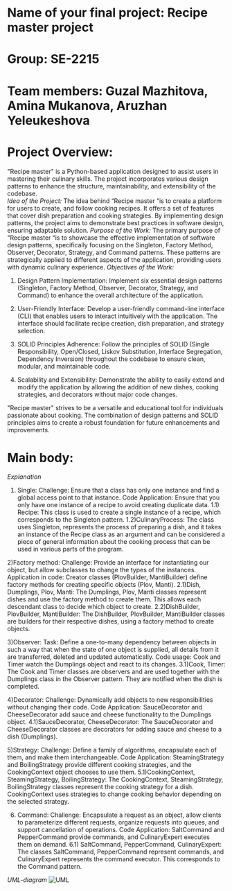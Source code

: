 # Name of your final project: Recipe master project 
# Group: SE-2215
# Team members: Guzal Mazhitova, Amina Mukanova, Aruzhan Yeleukeshova

# Project Overview: 
"Recipe master" is a Python-based application designed to assist users in mastering their culinary skills. The project incorporates various design patterns to enhance the structure, maintainability, and extensibility of the codebase.  
*Idea of the Project:*
The idea behind “Recipe master “is to create a platform for users to create, and follow cooking recipes. It offers a set of features that cover dish preparation and cooking strategies. By implementing design patterns, the project aims to demonstrate best practices in software design, ensuring adaptable solution. 
*Purpose of the Work:* 
The primary purpose of “Recipe master “is to showcase the effective implementation of software design patterns, specifically focusing on the Singleton, Factory Method, Observer, Decorator, Strategy, and Command patterns. These patterns are strategically applied to different aspects of the application, providing users with dynamic culinary experience. 
*Objectives of the Work:* 
1. Design Pattern Implementation: Implement six essential design patterns (Singleton, Factory Method, Observer, Decorator, Strategy, and Command) to enhance the overall architecture of the application.

2. User-Friendly Interface: Develop a user-friendly command-line interface (CLI) that enables users to interact intuitively with the application. The interface should facilitate recipe creation, dish preparation, and strategy selection.
   
3. SOLID Principles Adherence: Follow the principles of SOLID (Single Responsibility, Open/Closed, Liskov Substitution, Interface Segregation, Dependency Inversion) throughout the codebase to ensure clean, modular, and maintainable code.

4. Scalability and Extensibility: Demonstrate the ability to easily extend and modify the application by allowing the addition of new dishes, cooking strategies, and decorators without major code changes.
   
"Recipe master" strives to be a versatile and educational tool for individuals passionate about cooking. The combination of design patterns and SOLID principles aims to create a robust foundation for future enhancements and improvements.

# Main body:
*Explanation*
1) Single:
Challenge: Ensure that a class has only one instance and find a global access point to that instance.
Code Application: Ensure that you only have one instance of a recipe to avoid creating duplicate data.
1.1) Recipe:
This class is used to create a single instance of a recipe, which corresponds to the Singleton pattern.
1.2)CulinaryProcess:
The class uses Singleton, represents the process of preparing a dish, and it takes an instance of the Recipe class as an argument and can be considered a piece of general information about the cooking process that can be used in various parts of the program.

2)Factory method:
Challenge: Provide an interface for instantiating our object, but allow subclasses to change the types of the instances.
Application in code: Creator classes (PlovBuilder, MantiBuilder) define factory methods for creating specific objects (Plov, Manti).
2.1)Dish, Dumplings, Plov, Manti:
The Dumplings, Plov, Manti classes represent dishes and use the factory method to create them. This allows each descendant class to decide which object to create.
2.2)DishBuilder, PlovBuilder, MantiBuilder:
The DishBuilder, PlovBuilder, MantiBuilder classes are builders for their respective dishes, using a factory method to create objects.

3)Observer:
Task: Define a one-to-many dependency between objects in such a way that when the state of one object is supplied, all details from it are transferred, deleted and updated automatically.
Code usage: Cook and Timer watch the Dumplings object and react to its changes.
3.1)Cook, Timer:
The Cook and Timer classes are observers and are used together with the Dumplings class in the Observer pattern. They are notified when the dish is completed.

4)Decorator:
Challenge: Dynamically add objects to new responsibilities without changing their code.
Code Application: SauceDecorator and CheeseDecorator add sauce and cheese functionality to the Dumplings object.
4.1)SauceDecorator, CheeseDecorator:
The SauceDecorator and CheeseDecorator classes are decorators for adding sauce and cheese to a dish (Dumplings).

5)Strategy:
Challenge: Define a family of algorithms, encapsulate each of them, and make them interchangeable.
Code Application: SteamingStrategy and BoilingStrategy provide different cooking strategies, and the CookingContext object chooses to use them.
5.1)CookingContext, SteamingStrategy, BoilingStrategy:
The CookingContext, SteamingStrategy, BoilingStrategy classes represent the cooking strategy for a dish. CookingContext uses strategies to change cooking behavior depending on the selected strategy.

6) Command:
Challenge: Encapsulate a request as an object, allow clients to parameterize different requests, organize requests into queues, and support cancellation of operations.
Code Application: SaltCommand and PepperCommand provide commands, and CulinaryExpert executes them on demand.
6.1) SaltCommand, PepperCommand, CulinaryExpert:
The classes SaltCommand, PepperCommand represent commands, and CulinaryExpert represents the command executor. This corresponds to the Command pattern.

*UML-diagram*
![UML](https://www.planttext.com/api/plantuml/png/fPH1ReCm44NtFWLBgeWBiAYYa2wwg8fAB-3QqyGgsCWsKQAsTw-DiS26f5HTXSn_ypqcVx9L6alTDJL2fCPA9Iz0M0l99qgIpG7q8pS09v3UvOE4lZrQT3NZM5vAAGYOxxOdapqqXyjQd7OTgob8PquaO0rxfexMsyeZ_8IvPZVeNW-z7TPAQB7ifpq9HYF7NvXzrxJcHWTtamsczFbDWJo1JCNma2U-vBiDo8LcxnSlg7GYNJsh4EB37TErrDmifVxmV9nZrlNA6lz2_j9MuOx07eYGM0lNdoqrtfxu2A3-xsBkRQ12S0rdxKoKDevmkEHUhOQ2TLAW_TVqAZXvuyGeLu_r_92fHRJIW9kLx4wmUYLQYAR1d3e4pa0wlV1wAbphTMG9RGjo7UiNzU5iMdG03mOfSP-vdtFY4QzvbjtxxKRJhRRrVes3xRLLjwvet2zRzFiIbSEiHcAKGJERNQF0pQr8K49H_gqufZNETQYYAB3z555APyXNu30BL0_49d6K5Y4qpOSRfNz6OHgc2ef-_43R0gVsl_y7)

